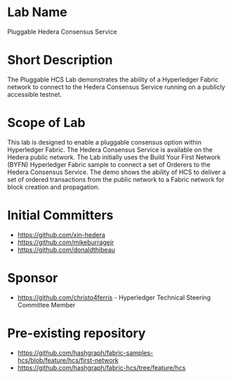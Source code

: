 # Lab Name
Pluggable Hedera Consensus Service

# Short Description
The Pluggable HCS Lab demonstrates the ability of a Hyperledger Fabric network to connect to the Hedera Consensus Service running on a publicly accessible testnet.

# Scope of Lab
This lab is designed to enable a pluggable consensus option within Hyperledger Fabric. The Hedera Consensus Service is available on the Hedera public network.
The Lab initially uses the Build Your First Network (BYFN) Hyperledger Fabric sample to connect a set of Orderers to the Hedera Consensus Service. The demo shows
the ability of HCS to deliver a set of ordered transactions from the public network to a Fabric network for block creation and propagation.

# Initial Committers
- https://github.com/xin-hedera
- https://github.com/mikeburragejr
- https://github.com/donaldthibeau

# Sponsor
- https://github.com/christo4ferris - Hyperledger Technical Steering Committee Member

# Pre-existing repository
- https://github.com/hashgraph/fabric-samples-hcs/blob/feature/hcs/first-network
- https://github.com/hashgraph/fabric-hcs/tree/feature/hcs
